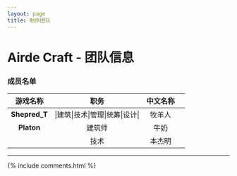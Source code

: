 ```yaml
---
layout: page
title: 制作团队
---
```

# Airde Craft - 团队信息

### 成员名单

|   游戏名称    |               职务               | 中文名称 |      |
| :-----------: | :------------------------------: | :------: | ---- |
| **Shepred_T** | \|建筑\|技术\|管理\|统筹\|设计\| |  牧羊人  |      |
|  **Platon**   |              建筑师              |   牛奶   |      |
|               |               技术               |  本杰明  |      |

---

{% include comments.html %}
